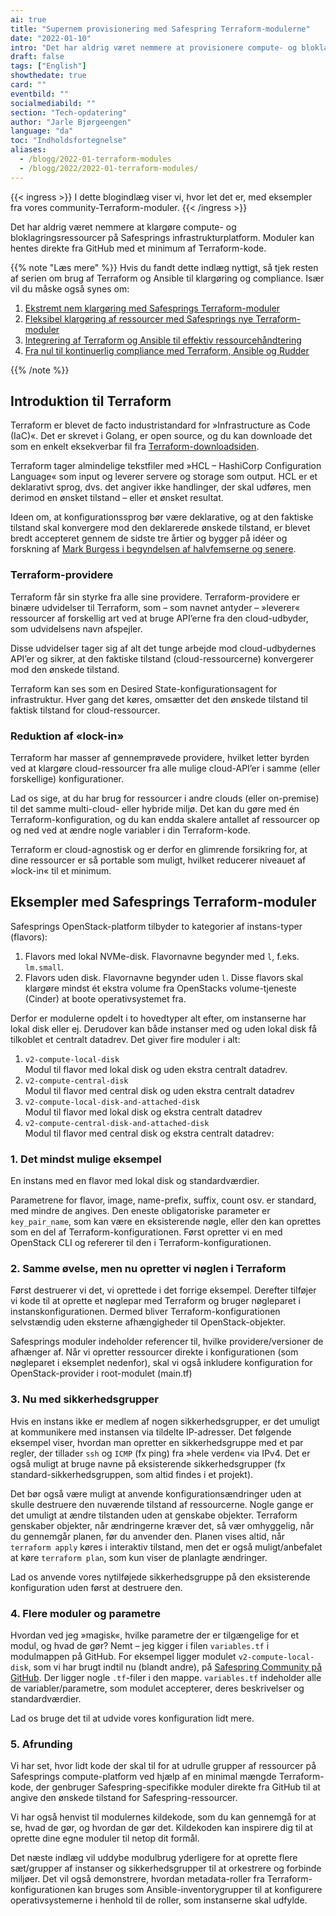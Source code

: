 ```yaml
---
ai: true
title: "Supernem provisionering med Safespring Terraform-modulerne"
date: "2022-01-10"
intro: "Det har aldrig været nemmere at provisionere compute- og bloklagringsressourcer på Safesprings infrastrukturplatform."
draft: false
tags: ["English"]
showthedate: true
card: ""
eventbild: ""
socialmediabild: ""
section: "Tech-opdatering"
author: "Jarle Bjørgeengen"
language: "da"
toc: "Indholdsfortegnelse"
aliases:
  - /blogg/2022-01-terraform-modules
  - /blogg/2022/2022-01-terraform-modules/
---
```

{{< ingress >}}
I dette blogindlæg viser vi, hvor let det er, med eksempler fra vores community-Terraform-moduler.
{{< /ingress >}}

Det har aldrig været nemmere at klargøre compute- og bloklagringsressourcer på Safesprings infrastrukturplatform. Moduler kan hentes direkte fra GitHub med et minimum af Terraform-kode.

{{% note "Læs mere" %}}
Hvis du fandt dette indlæg nyttigt, så tjek resten af serien om brug af Terraform og Ansible til klargøring og compliance. Især vil du måske også synes om:

1. [Ekstremt nem klargøring med Safesprings Terraform-moduler](/blogg/2022-01-terraform-modules)
2. [Fleksibel klargøring af ressourcer med Safesprings nye Terraform-moduler](/blogg/2022-03-terraform-module)
3. [Integrering af Terraform og Ansible til effektiv ressourcehåndtering](/blogg/2022-05-terraform-ansible)
4. [Fra nul til kontinuerlig compliance med Terraform, Ansible og Rudder](/blogg/2022-06-terraform-ansible-rudder)

{{% /note %}}

## Introduktion til Terraform

Terraform er blevet de facto industristandard for »Infrastructure as Code (IaC)«. Det er skrevet i Golang, er open source, og du kan downloade det som en enkelt eksekverbar fil fra [Terraform-downloadsiden][tfdl].

Terraform tager almindelige tekstfiler med »HCL – HashiCorp Configuration Language« som input og leverer servere og storage som output. HCL er et deklarativt sprog, dvs. det angiver ikke handlinger, der skal udføres, men derimod en ønsket tilstand – eller et ønsket resultat.

Ideen om, at konfigurationssprog bør være deklarative, og at den faktiske tilstand skal konvergere mod den deklarerede ønskede tilstand, er blevet bredt accepteret gennem de sidste tre årtier og bygger på idéer og forskning af [Mark Burgess i begyndelsen af halvfemserne og senere][mbcfengine].

### Terraform-providere

Terraform får sin styrke fra alle sine providere. Terraform-providere er binære udvidelser til Terraform, som – som navnet antyder – »leverer« ressourcer af forskellig art ved at bruge API’erne fra den cloud-udbyder, som udvidelsens navn afspejler.

Disse udvidelser tager sig af alt det tunge arbejde mod cloud-udbydernes API’er og sikrer, at den faktiske tilstand (cloud-ressourcerne) konvergerer mod den ønskede tilstand.

Terraform kan ses som en Desired State-konfigurationsagent for infrastruktur. Hver gang det køres, omsætter det den ønskede tilstand til faktisk tilstand for cloud-ressourcer.

### Reduktion af «lock-in»

Terraform har masser af gennemprøvede providere, hvilket letter byrden ved at klargøre cloud-ressourcer fra alle mulige cloud-API’er i samme (eller forskellige) konfigurationer.

Lad os sige, at du har brug for ressourcer i andre clouds (eller on-premise) til det samme multi-cloud- eller hybride miljø. Det kan du gøre med én Terraform-konfiguration, og du kan endda skalere antallet af ressourcer op og ned ved at ændre nogle variabler i din Terraform-kode.

Terraform er cloud-agnostisk og er derfor en glimrende forsikring for, at dine ressourcer er så portable som muligt, hvilket reducerer niveauet af »lock-in« til et minimum.

## Eksempler med Safesprings Terraform-moduler

Safesprings OpenStack-platform tilbyder to kategorier af instans-typer (flavors):

1. Flavors med lokal NVMe-disk. Flavornavne begynder med `l`, f.eks. `lm.small`.
2. Flavors uden disk. Flavornavne begynder uden `l`. Disse flavors skal klargøre mindst ét ekstra volume fra OpenStacks volume-tjeneste (Cinder) at boote operativsystemet fra.

Derfor er modulerne opdelt i to hovedtyper alt efter, om instanserne har lokal disk eller ej. Derudover kan både instanser med og uden lokal disk få tilkoblet et centralt datadrev. Det giver fire moduler i alt:

1. `v2-compute-local-disk`<br>
   Modul til flavor med lokal disk og uden ekstra centralt datadrev.
2. `v2-compute-central-disk`<br>
   Modul til flavor med central disk og uden ekstra centralt datadrev
3. `v2-compute-local-disk-and-attached-disk`<br>
   Modul til flavor med lokal disk og ekstra centralt datadrev
4. `v2-compute-central-disk-and-attached-disk`<br>
   Modul til flavor med central disk og ekstra centralt datadrev:

### 1. Det mindst mulige eksempel

En instans med en flavor med lokal disk og standardværdier.

Parametrene for flavor, image, name-prefix, suffix, count osv. er standard, med mindre de angives. Den eneste obligatoriske parameter er `key_pair_name`, som kan være en eksisterende nøgle, eller den kan oprettes som en del af Terraform-konfigurationen. Først opretter vi en med OpenStack CLI og refererer til den i Terraform-konfigurationen.

<script data-theme="solarized-dark" id="asciicast-yr2F1jWsmTWTFvkiXMtQ26f5I" src="https://asciinema.org/a/yr2F1jWsmTWTFvkiXMtQ26f5I.js" data-autoplay="true" data-loop="true" data-speed="2" async></script>

### 2. Samme øvelse, men nu opretter vi nøglen i Terraform

Først destruerer vi det, vi oprettede i det forrige eksempel. Derefter tilføjer vi kode til at oprette et nøglepar med Terraform og bruger nøgleparet i instanskonfigurationen. Dermed bliver Terraform-konfigurationen selvstændig uden eksterne afhængigheder til OpenStack-objekter.

Safesprings moduler indeholder referencer til, hvilke providere/versioner de afhænger af. Når vi opretter ressourcer direkte i konfigurationen (som nøgleparet i eksemplet nedenfor), skal vi også inkludere konfiguration for OpenStack-provider i root-modulet (main.tf)

<script data-theme="solarized-dark" id="asciicast-P36Q7BaY9sktSzTbS7uhASjGj" src="https://asciinema.org/a/P36Q7BaY9sktSzTbS7uhASjGj.js" data-autoplay="true" data-loop="true" data-speed="2" async></script>

### 3. Nu med sikkerhedsgrupper

Hvis en instans ikke er medlem af nogen sikkerhedsgrupper, er det umuligt at kommunikere med instansen via tildelte IP-adresser. Det følgende eksempel viser, hvordan man opretter en sikkerhedsgruppe med et par regler, der tillader `ssh` og `ICMP` (fx ping) fra »hele verden« via IPv4. Det er også muligt at bruge navne på eksisterende sikkerhedsgrupper (fx standard-sikkerhedsgruppen, som altid findes i et projekt).

Det bør også være muligt at anvende konfigurationsændringer uden at skulle destruere den nuværende tilstand af ressourcerne. Nogle gange er det umuligt at ændre tilstanden uden at genskabe objekter. Terraform genskaber objekter, når ændringerne kræver det, så vær omhyggelig, når du gennemgår planen, før du anvender den. Planen vises altid, når `terraform apply` køres i interaktiv tilstand, men det er også muligt/anbefalet at køre `terraform plan`, som kun viser de planlagte ændringer.

Lad os anvende vores nytilføjede sikkerhedsgruppe på den eksisterende konfiguration uden først at destruere den.

<script data-theme="solarized-dark" id="asciicast-py92MXeP9yI4f2a33Z5KMRLuk" src="https://asciinema.org/a/py92MXeP9yI4f2a33Z5KMRLuk.js" data-autoplay="true" data-loop="true" data-speed="2" async></script>

### 4. Flere moduler og parametre

Hvordan ved jeg »magisk«, hvilke parametre der er tilgængelige for et modul, og hvad de gør? Nemt – jeg kigger i filen `variables.tf` i modulmappen på GitHub. For eksempel ligger modulet `v2-compute-local-disk`, som vi har brugt indtil nu (blandt andre), på [Safespring Community på GitHub](https://github.com/safespring-community/terraform-modules/tree/main/v2-compute-local-disk). Der ligger nogle `.tf`-filer i den mappe. `variables.tf` indeholder alle de variabler/parametre, som modulet accepterer, deres beskrivelser og standardværdier.

Lad os bruge det til at udvide vores konfiguration lidt mere.

<script data-theme="solarized-dark" id="asciicast-rfkA04x6QfSkGaIMJOS1rTGJE" src="https://asciinema.org/a/rfkA04x6QfSkGaIMJOS1rTGJE.js" data-autoplay="true" data-loop="true" data-speed="2" async></script>

### 5. Afrunding

Vi har set, hvor lidt kode der skal til for at udrulle grupper af ressourcer på Safesprings compute-platform ved hjælp af en minimal mængde Terraform-kode, der genbruger Safespring-specifikke moduler direkte fra GitHub til at angive den ønskede tilstand for Safespring-ressourcer.

Vi har også henvist til modulernes kildekode, som du kan gennemgå for at se, hvad de gør, og hvordan de gør det. Kildekoden kan inspirere dig til at oprette dine egne moduler til netop dit formål.

Det næste indlæg vil uddybe modulbrug yderligere for at oprette flere sæt/grupper af instanser og sikkerhedsgrupper til at orkestrere og forbinde miljøer. Det vil også demonstrere, hvordan metadata-roller fra Terraform-konfigurationen kan bruges som Ansible-inventorygrupper til at konfigurere operativsystemerne i henhold til de roller, som instanserne skal udfylde.

[mbcfengine]: https://www.researchgate.net/publication/243774232_Cfengine_A_site_configuration_engine
[tfdl]: https://www.terraform.io/downloads
[sftfmodules]: https://github.com/safespring-community/terraform-modules